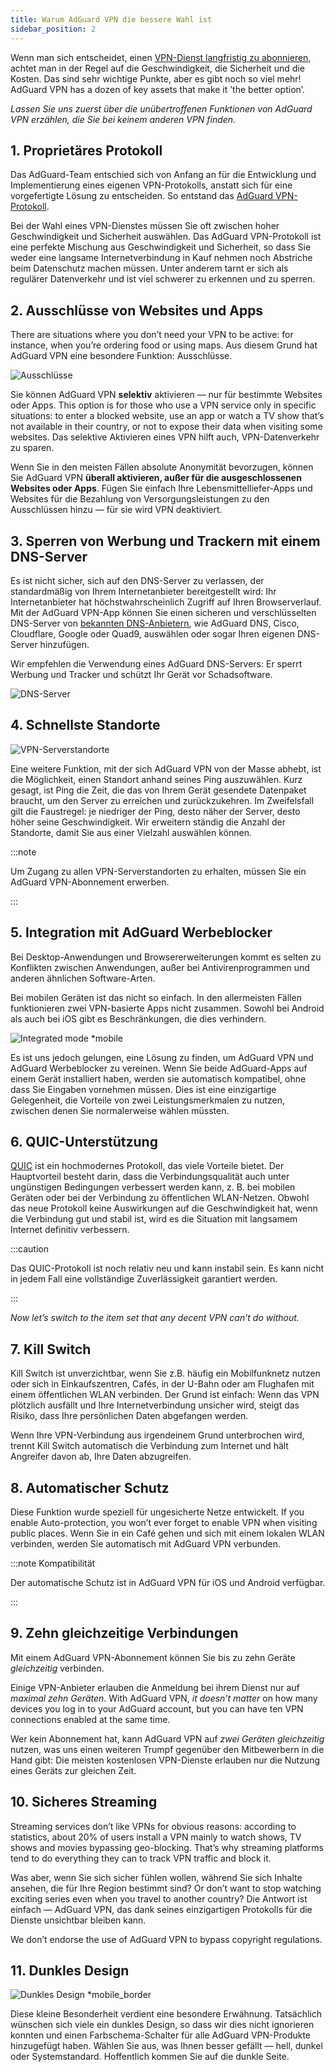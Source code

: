 ```yaml
---
title: Warum AdGuard VPN die bessere Wahl ist
sidebar_position: 2
---
```


Wenn man sich entscheidet, einen [VPN-Dienst langfristig zu abonnieren](/general/subscription), achtet man in der Regel auf die Geschwindigkeit, die Sicherheit und die Kosten. Das sind sehr wichtige Punkte, aber es gibt noch so viel mehr! AdGuard VPN has a dozen of key assets that make it ’the better option’.

*Lassen Sie uns zuerst über die unübertroffenen Funktionen von AdGuard VPN erzählen, die Sie bei keinem anderen VPN finden.*

## 1. Proprietäres Protokoll

Das AdGuard-Team entschied sich von Anfang an für die Entwicklung und Implementierung eines eigenen VPN-Protokolls, anstatt sich für eine vorgefertigte Lösung zu entscheiden. So entstand das [AdGuard VPN-Protokoll](/general/adguard-vpn-protocol).

Bei der Wahl eines VPN-Dienstes müssen Sie oft zwischen hoher Geschwindigkeit und Sicherheit auswählen. Das AdGuard VPN-Protokoll ist eine perfekte Mischung aus Geschwindigkeit und Sicherheit, so dass Sie weder eine langsame Internetverbindung in Kauf nehmen noch Abstriche beim Datenschutz machen müssen. Unter anderem tarnt er sich als regulärer Datenverkehr und ist viel schwerer zu erkennen und zu sperren.

## 2. Ausschlüsse von Websites und Apps

There are situations where you don’t need your VPN to be active: for instance, when you’re ordering food or using maps. Aus diesem Grund hat AdGuard VPN eine besondere Funktion: Ausschlüsse.

![Ausschlüsse](https://cdn.adguard.com/content/blog/articles/adguard-vpn/exclusions-en.png)

Sie können AdGuard VPN **selektiv** aktivieren — nur für bestimmte Websites oder Apps. This option is for those who use a VPN service only in specific situations: to enter a blocked website, use an app or watch a TV show that’s not available in their country, or not to expose their data when visiting some websites. Das selektive Aktivieren eines VPN hilft auch, VPN-Datenverkehr zu sparen.

Wenn Sie in den meisten Fällen absolute Anonymität bevorzugen, können Sie AdGuard VPN **überall aktivieren, außer für die ausgeschlossenen Websites oder Apps**. Fügen Sie einfach Ihre Lebensmittelliefer-Apps und Websites für die Bezahlung von Versorgungsleistungen zu den Ausschlüssen hinzu — für sie wird VPN deaktiviert.

## 3. Sperren von Werbung und Trackern mit einem DNS-Server

Es ist nicht sicher, sich auf den DNS-Server zu verlassen, der standardmäßig von Ihrem Internetanbieter bereitgestellt wird: Ihr Internetanbieter hat höchstwahrscheinlich Zugriff auf Ihren Browserverlauf. Mit der AdGuard VPN-App können Sie einen sicheren und verschlüsselten DNS-Server von [bekannten DNS-Anbietern](https://adguard-dns.io/kb/general/dns-providers/), wie AdGuard DNS, Cisco, Cloudflare, Google oder Quad9, auswählen oder sogar Ihren eigenen DNS-Server hinzufügen.

Wir empfehlen die Verwendung eines AdGuard DNS-Servers: Er sperrt Werbung und Tracker und schützt Ihr Gerät vor Schadsoftware.

![DNS-Server](https://cdn.adguard-vpn.com/blog/new/lkarpag_dns_screen_en.png)

## 4. Schnellste Standorte

![VPN-Serverstandorte](https://cdn.adguard.com/content/blog/articles/adguard-vpn/locations-en.png)

Eine weitere Funktion, mit der sich AdGuard VPN von der Masse abhebt, ist die Möglichkeit, einen Standort anhand seines Ping auszuwählen. Kurz gesagt, ist Ping die Zeit, die das von Ihrem Gerät gesendete Datenpaket braucht, um den Server zu erreichen und zurückzukehren. Im Zweifelsfall gilt die Faustregel: je niedriger der Ping, desto näher der Server, desto höher seine Geschwindigkeit. Wir erweitern ständig die Anzahl der Standorte, damit Sie aus einer Vielzahl auswählen können.

:::note

Um Zugang zu allen VPN-Serverstandorten zu erhalten, müssen Sie ein AdGuard VPN-Abonnement erwerben.

:::

## 5. Integration mit AdGuard Werbeblocker

Bei Desktop-Anwendungen und Browsererweiterungen kommt es selten zu Konflikten zwischen Anwendungen, außer bei Antivirenprogrammen und anderen ähnlichen Software-Arten.

Bei mobilen Geräten ist das nicht so einfach. In den allermeisten Fällen funktionieren zwei VPN-basierte Apps nicht zusammen. Sowohl bei Android als auch bei iOS gibt es Beschränkungen, die dies verhindern.

![Integrated mode *mobile](https://cdn.adguard.com/content/blog/articles/adguard-vpn/integration-en.png)

Es ist uns jedoch gelungen, eine Lösung zu finden, um AdGuard VPN und AdGuard Werbeblocker zu vereinen. Wenn Sie beide AdGuard-Apps auf einem Gerät installiert haben, werden sie automatisch kompatibel, ohne dass Sie Eingaben vornehmen müssen. Dies ist eine einzigartige Gelegenheit, die Vorteile von zwei Leistungsmerkmalen zu nutzen, zwischen denen Sie normalerweise wählen müssten.

## 6. QUIC-Unterstützung

[QUIC](https://adguard-dns.io/en/blog/dns-over-quic.html#whatisquic) ist ein hochmodernes Protokoll, das viele Vorteile bietet. Der Hauptvorteil besteht darin, dass die Verbindungsqualität auch unter ungünstigen Bedingungen verbessert werden kann, z. B. bei mobilen Geräten oder bei der Verbindung zu öffentlichen WLAN-Netzen. Obwohl das neue Protokoll keine Auswirkungen auf die Geschwindigkeit hat, wenn die Verbindung gut und stabil ist, wird es die Situation mit langsamem Internet definitiv verbessern.

:::caution

Das QUIC-Protokoll ist noch relativ neu und kann instabil sein. Es kann nicht in jedem Fall eine vollständige Zuverlässigkeit garantiert werden.

:::

*Now let’s switch to the item set that any decent VPN can’t do without.*

## 7. Kill Switch

Kill Switch ist unverzichtbar, wenn Sie z.B. häufig ein Mobilfunknetz nutzen oder sich in Einkaufszentren, Cafés, in der U-Bahn oder am Flughafen mit einem öffentlichen WLAN verbinden. Der Grund ist einfach: Wenn das VPN plötzlich ausfällt und Ihre Internetverbindung unsicher wird, steigt das Risiko, dass Ihre persönlichen Daten abgefangen werden.

Wenn Ihre VPN-Verbindung aus irgendeinem Grund unterbrochen wird, trennt Kill Switch automatisch die Verbindung zum Internet und hält Angreifer davon ab, Ihre Daten abzugreifen.

## 8. Automatischer Schutz

Diese Funktion wurde speziell für ungesicherte Netze entwickelt. If you enable Auto-protection, you won’t ever forget to enable VPN when visiting public places. Wenn Sie in ein Café gehen und sich mit einem lokalen WLAN verbinden, werden Sie automatisch mit AdGuard VPN verbunden.

:::note Kompatibilität

Der automatische Schutz ist in AdGuard VPN für iOS und Android verfügbar.

:::

## 9. Zehn gleichzeitige Verbindungen

Mit einem AdGuard VPN-Abonnement können Sie bis zu zehn Geräte *gleichzeitig* verbinden.

Einige VPN-Anbieter erlauben die Anmeldung bei ihrem Dienst nur auf *maximal zehn Geräten*. With AdGuard VPN, *it doesn’t matter* on how many devices you log in to your AdGuard account, but you can have ten VPN connections enabled at the same time.

Wer kein Abonnement hat, kann AdGuard VPN auf *zwei Geräten gleichzeitig* nutzen, was uns einen weiteren Trumpf gegenüber den Mitbewerbern in die Hand gibt: Die meisten kostenlosen VPN-Dienste erlauben nur die Nutzung eines Geräts zur gleichen Zeit.

## 10. Sicheres Streaming

Streaming services don’t like VPNs for obvious reasons: according to statistics, about 20% of users install a VPN mainly to watch shows, TV shows and movies bypassing geo-blocking. That’s why streaming platforms tend to do everything they can to track VPN traffic and block it.

Was aber, wenn Sie sich sicher fühlen wollen, während Sie sich Inhalte ansehen, die für Ihre Region bestimmt sind? Or don’t want to stop watching exciting series even when you travel to another country? Die Antwort ist einfach — AdGuard VPN, das dank seines einzigartigen Protokolls für die Dienste unsichtbar bleiben kann.

We don’t endorse the use of AdGuard VPN to bypass copyright regulations.

## 11. Dunkles Design

![Dunkles Design *mobile_border](https://cdn.adguardvpn.com/public/Adguard/Blog/vpn/main_en_black.png)

Diese kleine Besonderheit verdient eine besondere Erwähnung. Tatsächlich wünschen sich viele ein dunkles Design, so dass wir dies nicht ignorieren konnten und einen Farbschema-Schalter für alle AdGuard VPN-Produkte hinzugefügt haben. Wählen Sie aus, was Ihnen besser gefällt — hell, dunkel oder Systemstandard. Hoffentlich kommen Sie auf die dunkle Seite.
